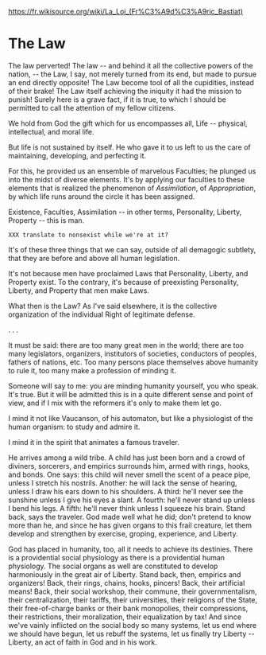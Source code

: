 https://fr.wikisource.org/wiki/La_Loi_(Fr%C3%A9d%C3%A9ric_Bastiat)

# The Law

The law perverted! The law -- and behind it all the collective powers
of the nation, -- the Law, I say, not merely turned from its end, but
made to pursue an end directly opposite! The Law become tool of all
the cupidities, instead of their brake! The Law itself achieving the
iniquity it had the mission to punish! Surely here is a grave fact, if
it is true, to which I should be permitted to call the attention of my
fellow citizens.

We hold from God the gift which for us encompasses all, Life --
physical, intellectual, and moral life.

But life is not sustained by itself. He who gave it to us left to us
the care of maintaining, developing, and perfecting it.

For this, he provided us an ensemble of marvelous Faculties; he
plunged us into the midst of diverse elements. It's by applying our
faculties to these elements that is realized the phenomenon of
*Assimilation*, of *Appropriation*, by which life runs around the
circle it has been assigned.

Existence, Faculties, Assimilation -- in other terms, Personality,
Liberty, Property -- this is man.

`XXX translate to nonsexist while we're at it?`

It's of these three things that we can say, outside of all demagogic
subtlety, that they are before and above all human legislation.

It's not because men have proclaimed Laws that Personality, Liberty,
and Property exist. To the contrary, it's because of preexisting
Personality, Liberty, and Property that men make Laws.

What then is the Law? As I've said elsewhere, it is the collective
organization of the individual Right of legitimate defense.

. . .

It must be said: there are too many great men in the world; there are
too many legislators, organizers, institutors of societies, conductors of
peoples, fathers of nations, etc. Too many persons place themselves
above humanity to rule it, too many make a profession of minding it.

Someone will say to me: you are minding humanity yourself, you who
speak. It's true. But it will be admitted this is in a quite different
sense and point of view, and if I mix with the reformers it's only to
make them let go.

I mind it not like Vaucanson, of his automaton, but like a
physiologist of the human organism: to study and admire it.

I mind it in the spirit that animates a famous traveler.

He arrives among a wild tribe. A child has just been born and a crowd
of diviners, sorcerers, and empirics surrounds him, armed with rings,
hooks, and bonds. One says: this child will never smell the scent of a
peace pipe, unless I stretch his nostrils. Another: he will lack the
sense of hearing, unless I draw his ears down to his shoulders. A
third: he'll never see the sunshine unless I give his eyes a
slant. A fourth: he'll never stand up unless I bend his legs. A fifth:
he'll never think unless I squeeze his brain. Stand back, says the
traveler. God made well what he did; don't pretend to know more than
he, and since he has given organs to this frail creature, let them
develop and strengthen by exercise, groping, experience, and Liberty.

God has placed in humanity, too, all it needs to achieve its
destinies. There is a providential social physiology as there is a
providential human physiology. The social organs as well are
constituted to develop harmoniously in the great air of Liberty. Stand
back, then, empirics and organizers! Back, their rings, chains, hooks,
pincers! Back, their artificial means! Back, their social workshop,
their commune, their governmentalism, their centralization, their
tariffs, their universities, their religions of the State, their
free-of-charge banks or their bank monopolies, their compressions,
their restrictions, their moralization, their equalization by tax! And
since we've vainly inflicted on the social body so many systems, let
us end where we should have begun, let us rebuff the systems, let us
finally try Liberty -- Liberty, an act of faith in God and in his
work.
